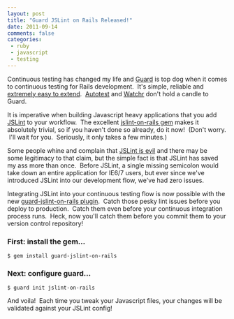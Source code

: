 ```yaml
---
layout: post
title: "Guard JSLint on Rails Released!"
date: 2011-09-14
comments: false
categories:
 - ruby
 - javascript
 - testing
---
```


[](http://4.bp.blogspot.com/-87kA7x9PKz8/TnFuNzks7jI/AAAAAAAAADA/ihGp062mQu0/s1600/HolyGrail117_edit.jpg)
   
Continuous testing has changed my life and [Guard](https://github.com/guard/guard) is top dog when it comes to continuous testing for Rails development.  It's simple, reliable and [extremely easy to extend](https://github.com/guard/guard/wiki/List-of-available-Guards).  [Autotest](http://www.zenspider.com/ZSS/Products/ZenTest/) and [Watchr](https://github.com/mynyml/watchr) don't hold a candle to Guard.
   
It is imperative when building Javascript heavy applications that you add [JSLint](http://jslint.com/) to your workflow.  The excellent [jslint-on-rails gem](https://github.com/psionides/jslint_on_rails) makes it absolutely trivial, so if you haven't done so already, do it now!  (Don't worry.  I'll wait for you.  Seriously, it only takes a few minutes.)
   
Some people whine and complain that [JSLint is evil](http://webreflection.blogspot.com/2010/02/jslint-bad-part.html) and there may be some legitimacy to that claim, but the simple fact is that JSLint has saved my ass more than once.  Before JSLint, a single missing semicolon would take down an entire application for IE6/7 users, but ever since we've introduced JSLint into our development flow, we've had zero issues.
   
Integrating JSLint into your continuous testing flow is now possible with the new [guard-jslint-on-rails plugin](https://github.com/wireframe/guard-jslint-on-rails).  Catch those pesky lint issues before you deploy to production.  Catch them even before your continuous integration process runs.  Heck, now you'll catch them before you commit them to your version control repository!
   

###  First: install the gem...

```
$ gem install guard-jslint-on-rails
```

   

###  Next: configure guard...

```
$ guard init jslint-on-rails
```

   
And voila!  Each time you tweak your Javascript files, your changes will be validated against your JSLint config!